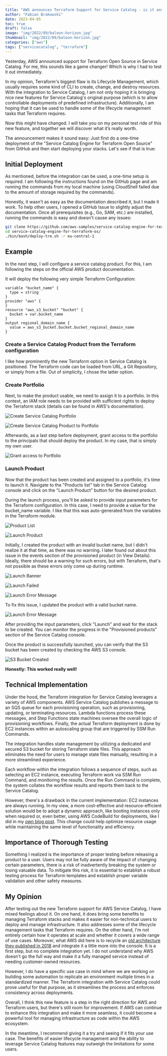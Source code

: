 ```yaml
---
title: "AWS announces Terraform Support for Service Catalog - is it any good?"
author: "Fabian Brakowski"
date: 2023-04-05
toc: true
draft: false
image: "img/2022/09/baloon-horizon.jpg"
thumbnail: "img/2022/09/baloon-horizon.jpg"
categories: ["aws"]
tags: ["servicecatalog", "terraform"]
---
```

Yesterday, AWS announced support for Terraform Open Source in Service Catalog. For me, this sounds like a game changer! Which is why I had to test it out immediately.<!--more-->

In my opinion, Terraform's biggest flaw is its Lifecycle Management, which usually requires some kind of CLI to create, change, and destroy resources. With the integration to Service Catalog, I am not only hoping it is bringing nice new features for Service Catalog's original purpose (which is to allow controllable deployments of predefined infrastructure). Additionally, I am hoping that it can be used to handle some of the lifecycle management tasks that Terraform requires.

Now this might have changed. I will take you on my personal test ride of this new feature, and together we will discover what it’s really worth.

The announcement makes it sound easy:
Just first do a one-time deployment of the "Service Catalog Engine for Terraform Open Source" from GitHub and then start deploying your stacks. Let's see if that is true:

## Initial Deployment

As mentioned, before the integration can be used, a one-time setup is required. I am following the instructions found on the GitHub page and am running the commands from my local machine (using CloudShell failed due to the amount of storage required by the commands).

Honestly, it wasn't as easy as the documentation described it, but I made it work. To help other users, I opened a GitHub Issue to slightly adjust the documentation.
Once all prerequisites (e.g., Go, SAM, etc.) are installed, running the commands is easy and doesn't cause any issues:

```bash
git clone https://github.com/aws-samples/service-catalog-engine-for-terraform-os
cd service-catalog-engine-for-terraform-os/
./bin/bash/deploy-tre.sh -r eu-central-1
```

## Example

In the next step, I will configure a service catalog product. For this, I am following the steps on the official AWS product documentation.

It will deploy the following very simple Terraform Configuration:

```hcl
variable "bucket_name" {
  type = string
}
provider "aws" {
}
resource "aws_s3_bucket" "bucket" {
  bucket = var.bucket_name
}
output regional_domain_name {
  value = aws_s3_bucket.bucket.bucket_regional_domain_name
}
```

### Create a Service Catalog Product from the Terraform configuration

I like how prominently the new Terraform option in Service Catalog is positioned. The Terraform code can be loaded from URL, a Git Repository, or simply from a file. Out of simplicity, I chose the latter option.

### Create Portfolio

Next, to make the product usable, we need to assign it to a portfolio. In this context, an IAM role needs to be provided with sufficient rights to deploy the Terraform stack (details can be found in AWS's documentation).

![Create Service Catalog Portfolio](/img/2023/04/service-catalog-terraform-create-portfolio.png)

![Create Service Catalog Product to Portfolio](/img/2023/04/service-catalog-terraform-product-to-portfolio.png)

Afterwards, as a last step before deployment, grant access to the portfolio to the principals that should deploy the product. In my case, that is simply my own user.

![Grant access to Portfolio](/img/2023/04/service-catalog-terraform-grant-access.png)

### Launch Product

Now that the product has been created and assigned to a portfolio, it's time to launch it. Navigate to the "Products list" tab in the Service Catalog console and click on the "Launch Product" button for the desired product.

During the launch process, you'll be asked to provide input parameters for the Terraform configuration. In this case, I need to provide a value for the bucket_name variable. I like that this was auto-generated from the variables in the Terraform module.

![Product List](/img/2023/04/service-catalog-terraform-available-products.png)

![Launch Product](/img/2023/04/service-catalog-terraform-launch-invalid-bucket-name.png)

Initially, I created the product with an invalid bucket name, but I didn't realize it at that time, as there was no warning. I later found out about this issue in the events section of the provisioned product (in View Details). Ideally, there should be a warning for such errors, but with Terraform, that's not possible as these errors only come up during runtime.

![Launch Banner](/img/2023/04/service-catalog-terraform-launch-banner.png)

![Launch Failed](/img/2023/04/service-catalog-terraform-bucket-creation-failed.png)

![Launch Error Message](/img/2023/04/service-catalog-terraform-bucket-name-error-message.png)

To fix this issue, I updated the product with a valid bucket name.

![Launch Error Message](/img/2023/04/service-catalog-terraform-update-product.png)

After providing the input parameters, click "Launch" and wait for the stack to be created. You can monitor the progress in the "Provisioned products" section of the Service Catalog console.

Once the product is successfully launched, you can verify that the S3 bucket has been created by checking the AWS S3 console.

![S3 Bucket Created](/img/2023/04/service-catalog-terraform-available-products.png)

**Honestly: This worked really well!**

## Technical Implementation

Under the hood, the Terraform integration for Service Catalog leverages a variety of AWS components. AWS Service Catalog publishes a message to an SQS queue for each provisioning operation, such as provisioning, updating, or terminating resources. Lambda functions process these messages, and Step Functions state machines oversee the overall logic of provisioning workflows. Finally, the actual Terraform deployment is done by EC2 instances within an autoscaling group that are triggered by SSM Run Commands.

The integration handles state management by utilizing a dedicated and secured S3 bucket for storing Terraform state files. This approach eliminates the need for users to manage state files manually, resulting in a more streamlined experience.

Each workflow within the integration follows a sequence of steps, such as selecting an EC2 instance, executing Terraform work via SSM Run Command, and monitoring the results. Once the Run Command is complete, the system collates the workflow results and reports them back to the Service Catalog.

However, there's a drawback in the current implementation: EC2 instances are always running. In my view, a more cost-effective and resource-efficient solution would be to adopt a dynamic approach, like booting instances only when required or, even better, using AWS CodeBuild for deployments, like I did in my [own blog post](/2022/09/managing-volatile-terraform-deployments-with-aws-codebuild-and-step-functions.html). This change could help optimize resource usage while maintaining the same level of functionality and efficiency. 

## Importance of Thorough Testing

Something I realized is the importance of proper testing before releasing a product to a user. Users may not be fully aware of the impact of changing certain parameters, there is a risk of inadvertently breaking the system or losing valuable data. To mitigate this risk, it is essential to establish a robust testing process for Terraform templates and establish proper variable validation and other safety measures.

## My Opinion

After testing out the new Terraform support for AWS Service Catalog, I have mixed feelings about it. On one hand, it does bring some benefits to managing Terraform stacks and makes it easier for non-technical users to deploy and manage infrastructure. It also addresses some of the lifecycle management tasks that Terraform requires. On the other hand, I'm not entirely certain how it operates at scale and whether it covers a wide range of use cases. Moreover, what AWS did here is to recycle an [old architecture they published in 2018](https://github.com/aws-samples/aws-service-catalog-terraform-reference-architecture) and integrate it a little more into the console. It is a first step, but no complete integration yet. I do not understand why AWS doesn't go the full way and make it a fully managed service instead of needing customer-owned resources.

However, I do have a specific use case in mind where we are working on building some automation to replicate an environment multiple times in a standardized manner. The Terraform integration with Service Catalog could prove useful for that purpose, as it streamlines the process and enforces consistency across deployments.

Overall, I think this new feature is a step in the right direction for AWS and Terraform users, but there's still room for improvement. If AWS can continue to enhance this integration and make it more seamless, it could become a powerful tool for managing infrastructure as code within the AWS ecosystem.

In the meantime, I recommend giving it a try and seeing if it fits your use case. The benefits of easier lifecycle management and the ability to leverage Service Catalog features may outweigh the limitations for some users.